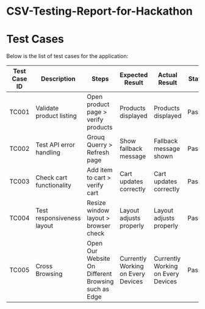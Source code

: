 # CSV-Testing-Report-for-Hackathon

# Test Cases

Below is the list of test cases for the application:

| Test Case ID | Description               | Steps                                      | Expected Result          | Actual Result            | Status  | Severity Level        | Remarks                  |
|--------------|---------------------------|--------------------------------------------|--------------------------|--------------------------|---------|-----------------------|--------------------------|
| TC001        | Validate product listing  | Open product page > verify products        | Products displayed       | Products displayed       | Passed  | Medium                | No issues found          |
| TC002        | Test API error handling   | Grouq Querry > Refresh page                | Show fallback message    | Fallback message shown   | Passed  | Low                   | Handled gracefully       |
| TC003        | Check cart functionality  | Add item to cart > verify cart             | Cart updates correctly   | Cart updates correctly   | Passed  | Medium                | Works as expected        |
| TC004        | Test responsiveness layout| Resize window layout > browser check       | Layout adjusts properly  | Layout adjusts properly  | Passed  | Medium                | Responsive verified      | 
| TC005        | Cross Browsing            |Open Our Website On Different Browsing such as Edge         |Currently Working on Every Devices|Currently Working on Every Devices|  Passed |Low                    | Sucessfully              |
                                          

